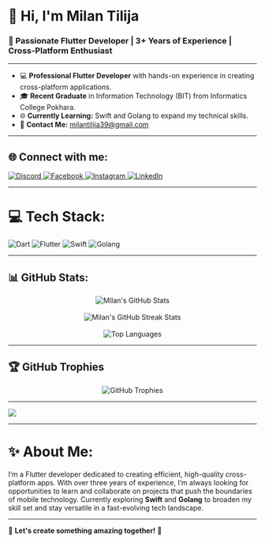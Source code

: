 <!---  

Milan39/Milan39 is a ✨ special ✨ repository because its `README.md` (this file) appears on your GitHub profile.
You can click the Preview link to take a look at your changes.
--->

# 👋 Hi, I'm Milan Tilija

### 🚀 Passionate Flutter Developer | 3+ Years of Experience | Cross-Platform Enthusiast

---

- 💻 **Professional Flutter Developer** with hands-on experience in creating cross-platform applications.
- 🎓 **Recent Graduate** in Information Technology (BIT) from Informatics College Pokhara.
- 🌐 **Currently Learning:** Swift and Golang to expand my technical skills.
- 📩 **Contact Me:** milantilija39@gmail.com

---

## 🌐 Connect with me:

<p align="left">
  <a href="https://discord.gg/red_haired_dancho" target="_blank">
    <img src="https://img.shields.io/badge/Discord-%237289DA.svg?style=for-the-badge&logo=discord&logoColor=white" alt="Discord" />
  </a>
  <a href="https://www.facebook.com/profile.php?id=100090645295362" target="_blank">
    <img src="https://img.shields.io/badge/Facebook-%231877F2.svg?style=for-the-badge&logo=facebook&logoColor=white" alt="Facebook" />
  </a>
  <a href="https://instagram.com/milan_tilija" target="_blank">
    <img src="https://img.shields.io/badge/Instagram-%23E4405F.svg?style=for-the-badge&logo=instagram&logoColor=white" alt="Instagram" />
  </a>
  <a href="https://www.linkedin.com/in/milan-tilija-004a29216/" target="_blank">
    <img src="https://img.shields.io/badge/LinkedIn-%230077B5.svg?style=for-the-badge&logo=linkedin&logoColor=white" alt="LinkedIn" />
  </a>
</p>

---

# 💻 Tech Stack:
<p align="left">
  <img src="https://img.shields.io/badge/dart-%230175C2.svg?style=for-the-badge&logo=dart&logoColor=white" alt="Dart" />
  <img src="https://img.shields.io/badge/Flutter-%2302569B.svg?style=for-the-badge&logo=Flutter&logoColor=white" alt="Flutter" />
  <img src="https://img.shields.io/badge/swift-%23FA7343.svg?style=for-the-badge&logo=swift&logoColor=white" alt="Swift" />
  <img src="https://img.shields.io/badge/Go-%2300ADD8.svg?style=for-the-badge&logo=go&logoColor=white" alt="Golang" />
</p>

---

## 📊 GitHub Stats:

<div align="center">
  <img src="https://github-readme-stats.vercel.app/api?username=Milan39&theme=radical&hide_border=false&include_all_commits=true&count_private=true" alt="Milan's GitHub Stats" /><br/><br/>
  <img src="https://github-readme-streak-stats.herokuapp.com/?user=Milan39&theme=radical&hide_border=false" alt="Milan's GitHub Streak Stats" /><br/><br/>
  <img src="https://github-readme-stats.vercel.app/api/top-langs/?username=Milan39&theme=radical&hide_border=false&include_all_commits=true&count_private=true&layout=compact" alt="Top Languages" /><br/>
</div>

---

## 🏆 GitHub Trophies

<div align="center">
  <img src="https://github-profile-trophy.vercel.app/?username=Milan39&theme=gruvbox&no-frame=false&no-bg=true&margin-w=4" alt="GitHub Trophies" />
</div>

---

[![](https://visitcount.itsvg.in/api?id=Milan39&icon=0&color=0)](https://visitcount.itsvg.in)

---

# ✨ About Me:
I’m a Flutter developer dedicated to creating efficient, high-quality cross-platform apps. With over three years of experience, I’m always looking for opportunities to learn and collaborate on projects that push the boundaries of mobile technology. Currently exploring **Swift** and **Golang** to broaden my skill set and stay versatile in a fast-evolving tech landscape.

---

🌟 **Let's create something amazing together!** 🌟
